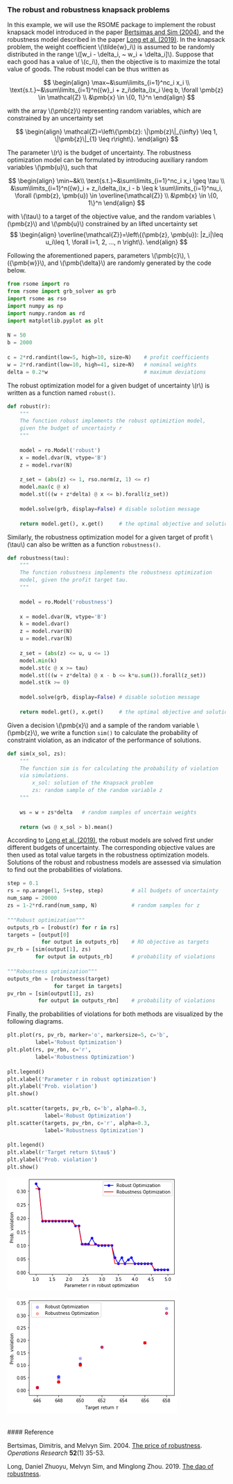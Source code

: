 <script src="https://cdn.mathjax.org/mathjax/latest/MathJax.js?config=TeX-AMS-MML_HTMLorMML" type="text/javascript"></script>

### The robust and robustness knapsack problems

In this example, we will use the RSOME package to implement the robust knapsack model introduced in the paper [Bertsimas and Sim (2004)](#ref1), and the robustness model described in the paper [Long et al. (2019)](#ref2). In the knapsack problem, the weight coefficient \\(\tilde{w}_i\\) is assumed to be randomly distributed in the range \\([w_i - \delta_i, ~ w_i + \delta_i]\\). Suppose that each good has a value of \\(c_i\\), then the objective is to maximize the total value of goods. The robust model can be thus written as

$$
\begin{align}
\max~&\sum\limits_{i=1}^nc_i x_i \\
\text{s.t.}~&\sum\limits_{i=1}^n({w}_i + z_i\delta_i)x_i \leq b, \forall \pmb{z} \in \mathcal{Z} \\
&\pmb{x} \in \{0, 1\}^n
\end{align}
$$

with the array \\(\pmb{z}\\) representing random variables, which are constrained by an uncertainty set

$$
\begin{align}
\mathcal{Z}=\left\{\pmb{z}: \|\pmb{z}\|_{\infty} \leq 1, \|\pmb{z}\|_{1} \leq r\right\}.
\end{align}
$$

The parameter \\(r\\) is the budget of uncertainty. The robustness optimization model can be formulated by introducing auxiliary random variables \\(\pmb{u}\\), such that

$$
\begin{align}
\min~&k\\
\text{s.t.}~&\sum\limits_{i=1}^nc_i x_i \geq \tau \\
&\sum\limits_{i=1}^n({w}_i + z_i\delta_i)x_i - b \leq k \sum\limits_{i=1}^nu_i, \forall (\pmb{z}, \pmb{u}) \in \overline{\mathcal{Z}} \\
&\pmb{x} \in \{0, 1\}^n
\end{align}
$$

with \\(\tau\\) to a target of the objective value, and the random variables \\(\pmb{z}\\) and \\(\pmb{u}\\) constrained by an lifted uncertainty set
$$
\begin{align}
\overline{\mathcal{Z}}=\left\{(\pmb{z}, \pmb{u}): |z_i|\leq u_i\leq 1, \forall i=1, 2, ..., n \right\}.
\end{align}
$$

Following the aforementioned papers, parameters \\(\pmb{c}\\), \\({\pmb{w}}\\), and \\(\pmb{\delta}\\) are randomly generated by the code below.


```python
from rsome import ro
from rsome import grb_solver as grb
import rsome as rso
import numpy as np
import numpy.random as rd
import matplotlib.pyplot as plt

N = 50
b = 2000

c = 2*rd.randint(low=5, high=10, size=N)    # profit coefficients
w = 2*rd.randint(low=10, high=41, size=N)   # nominal weights
delta = 0.2*w                               # maximum deviations
```

The robust optimization model for a given budget of uncertainty \\(r\\) is written as a function named <code>robust()</code>.


```python
def robust(r):
    """
    The function robust implements the robust optimiztion model,
    given the budget of uncertainty r
    """

    model = ro.Model('robust')
    x = model.dvar(N, vtype='B')    
    z = model.rvar(N)              

    z_set = (abs(z) <= 1, rso.norm(z, 1) <= r)
    model.max(c @ x)
    model.st(((w + z*delta) @ x <= b).forall(z_set))

    model.solve(grb, display=False) # disable solution message

    return model.get(), x.get()     # the optimal objective and solution
```

Similarly, the robustness optimization model for a given target of profit \\(\tau\\) can also be written as a function <code>robustness()</code>.


```python
def robustness(tau):
    """
    The function robustness implements the robustness optimization
    model, given the profit target tau.
    """

    model = ro.Model('robustness')

    x = model.dvar(N, vtype='B')    
    k = model.dvar()              
    z = model.rvar(N)           
    u = model.rvar(N)           

    z_set = (abs(z) <= u, u <= 1)
    model.min(k)
    model.st(c @ x >= tau)
    model.st(((w + z*delta) @ x - b <= k*u.sum()).forall(z_set))
    model.st(k >= 0)

    model.solve(grb, display=False) # disable solution message

    return model.get(), x.get()     # the optimal objective and solution
```

Given a decision \\(\pmb{x}\\) and a sample of the random variable \\(\pmb{z}\\), we write a function <code>sim()</code> to calculate the probability of constraint violation, as an indicator of the performance of solutions.


```python
def sim(x_sol, zs):
    """
    The function sim is for calculating the probability of violation
    via simulations.
        x_sol: solution of the Knapsack problem
        zs: random sample of the random variable z
    """

    ws = w + zs*delta   # random samples of uncertain weights

    return (ws @ x_sol > b).mean()

```

According to [Long et al. (2019)](#ref2), the robust models are solved first under different budgets of uncertainty. The corresponding objective values are then used as total value targets in the robustness optimization models. Solutions of the robust and robustness models are assessed via simulation to find out the probabilities of violations.


```python
step = 0.1
rs = np.arange(1, 5+step, step)         # all budgets of uncertainty
num_samp = 20000
zs = 1-2*rd.rand(num_samp, N)           # random samples for z

"""Robust optimization"""
outputs_rb = [robust(r) for r in rs]
targets = [output[0]
           for output in outputs_rb]    # RO objective as targets
pv_rb = [sim(output[1], zs)
         for output in outputs_rb]      # probability of violations

"""Robustness optimization"""
outputs_rbn = [robustness(target)
               for target in targets]   
pv_rbn = [sim(output[1], zs)
          for output in outputs_rbn]    # probability of violations
```

Finally, the probabilities of violations for both methods are visualized by the following diagrams.


```python
plt.plot(rs, pv_rb, marker='o', markersize=5, c='b',
         label='Robust Optimization')
plt.plot(rs, pv_rbn, c='r',
         label='Robustness Optimization')

plt.legend()
plt.xlabel('Parameter r in robust optimization')
plt.ylabel('Prob. violation')
plt.show()

plt.scatter(targets, pv_rb, c='b', alpha=0.3,
            label='Robust Optimization')
plt.scatter(targets, pv_rbn, c='r', alpha=0.3,
            label='Robustness Optimization')

plt.legend()
plt.xlabel(r'Target return $\tau$')
plt.ylabel('Prob. violation')
plt.show()
```


![png](output_27_0.png)



![png](output_27_1.png)


<br>
#### Reference

<a id="ref1"></a>
Bertsimas, Dimitris, and Melvyn Sim. 2004. [The price of robustness](https://pubsonline.informs.org/doi/abs/10.1287/opre.1030.0065). <i>Operations Research</i> <b>52</b>(1) 35-53.


<a id="ref2"></a>
Long, Daniel Zhuoyu, Melvyn Sim, and Minglong Zhou. 2019. [The dao of robustness](https://www.researchgate.net/publication/337185661_The_Dao_of_Robustness).
